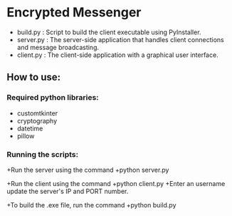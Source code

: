 # Encrypted Messenger

- build.py  : Script to build the client executable using PyInstaller.
- server.py : The server-side application that handles client connections and message broadcasting.
- client.py : The client-side application with a graphical user interface.

## How to use:

### Required python libraries:
- customtkinter
- cryptography
- datetime
- pillow

### Running the scripts:

+Run the server using the command
  +python server.py

+Run the client using the command
   +python client.py
   +Enter an username update the server's IP and PORT number.

+To build the .exe file, run the command
   +python build.py
